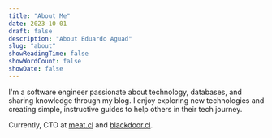 ```yaml
---
title: "About Me"
date: 2023-10-01
draft: false
description: "About Eduardo Aguad"
slug: "about"
showReadingTime: false
showWordCount: false
showDate: false
---
```

I'm a software engineer passionate about technology, databases, and sharing knowledge through my blog. I enjoy exploring new technologies and creating simple, instructive guides to help others in their tech journey.

Currently, CTO at [meat.cl](https://www.meat.cl?utm_source=aguad.dev) and [blackdoor.cl](https://www.blackdoor.cl?utm_source=aguad.dev).